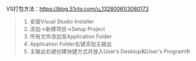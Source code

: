 VS打包方法：https://blog.51cto.com/u_13280061/3080173

> 1. 安装Visual Studio Installer
> 2. 添加->新建项目->Setup Project
> 3. 所有文件添加至Application Folder
> 4. Application Folder右键添加主输出
> 5. 主输出右键创建快捷方式并放入User‘s Desktop和User's Program中